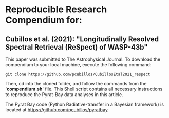 # Reproducible Research Compendium for:

## Cubillos et al. (2021): "Longitudinally Resolved Spectral Retrieval (ReSpect) of WASP-43b"


This paper was submitted to The Astrophysical Journal.  To download the compendium to your local machine, execute the following command:
```shell
git clone https://github.com/pcubillos/CubillosEtal2021_respect
```

Then, cd into the cloned folder, and follow the commands from the '**compendium.sh**' file.  This Shell script contains all necessary instructions to reproduce the Pyrat-Bay data analyses in this article.

The Pyrat Bay code (Python Radiative-transfer in a Bayesian framework) is located at https://github.com/pcubillos/pyratbay
